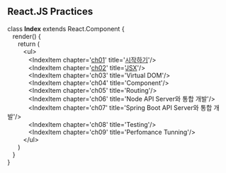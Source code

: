 ## React.JS Practices

class **Index** extends React.Component {<br/>
&nbsp;&nbsp;&nbsp;render() {<br/>
&nbsp;&nbsp;&nbsp;&nbsp;&nbsp;&nbsp;return (<br/>
&nbsp;&nbsp;&nbsp;&nbsp;&nbsp;&nbsp;&nbsp;&nbsp;&nbsp;&lt;ul&gt;<br/>
&nbsp;&nbsp;&nbsp;&nbsp;&nbsp;&nbsp;&nbsp;&nbsp;&nbsp;&nbsp;&nbsp;&nbsp;&lt;IndexItem chapter='[ch01](https://github.com/kickscar-javascript/react-practices/tree/master/ch01)' title='[시작하기](https://github.com/kickscar-javascript/react-practices/tree/master/ch01)'/&gt;<br/>
&nbsp;&nbsp;&nbsp;&nbsp;&nbsp;&nbsp;&nbsp;&nbsp;&nbsp;&nbsp;&nbsp;&nbsp;&lt;IndexItem chapter='[ch02](https://github.com/kickscar-javascript/react-practices/tree/master/ch01)' title='[JSX](https://github.com/kickscar-javascript/react-practices/tree/master/ch01)'/&gt;<br/>
&nbsp;&nbsp;&nbsp;&nbsp;&nbsp;&nbsp;&nbsp;&nbsp;&nbsp;&nbsp;&nbsp;&nbsp;&lt;IndexItem chapter='ch03' title='Virtual DOM'/&gt;<br/>
&nbsp;&nbsp;&nbsp;&nbsp;&nbsp;&nbsp;&nbsp;&nbsp;&nbsp;&nbsp;&nbsp;&nbsp;&lt;IndexItem chapter='ch04' title='Component'/&gt;<br/>
&nbsp;&nbsp;&nbsp;&nbsp;&nbsp;&nbsp;&nbsp;&nbsp;&nbsp;&nbsp;&nbsp;&nbsp;&lt;IndexItem chapter='ch05' title='Routing'/&gt;<br/>
&nbsp;&nbsp;&nbsp;&nbsp;&nbsp;&nbsp;&nbsp;&nbsp;&nbsp;&nbsp;&nbsp;&nbsp;&lt;IndexItem chapter='ch06' title='Node API Server와 통합 개발'/&gt;<br/>
&nbsp;&nbsp;&nbsp;&nbsp;&nbsp;&nbsp;&nbsp;&nbsp;&nbsp;&nbsp;&nbsp;&nbsp;&lt;IndexItem chapter='ch07' title='Spring Boot API Server와 통합 개발'/&gt;<br/>
&nbsp;&nbsp;&nbsp;&nbsp;&nbsp;&nbsp;&nbsp;&nbsp;&nbsp;&nbsp;&nbsp;&nbsp;&lt;IndexItem chapter='ch08' title='Testing'/&gt;<br/>
&nbsp;&nbsp;&nbsp;&nbsp;&nbsp;&nbsp;&nbsp;&nbsp;&nbsp;&nbsp;&nbsp;&nbsp;&lt;IndexItem chapter='ch09' title='Perfomance Tunning'/&gt;<br/>
&nbsp;&nbsp;&nbsp;&nbsp;&nbsp;&nbsp;&nbsp;&nbsp;&nbsp;&lt;/ul&gt;<br/>
&nbsp;&nbsp;&nbsp;&nbsp;&nbsp;&nbsp;)<br/>
&nbsp;&nbsp;&nbsp;}<br/>
}